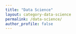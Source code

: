 ```yaml
---
title: "Data Science"
layout: category-data-science
permalink: /data-science/
author_profile: false
---
```

